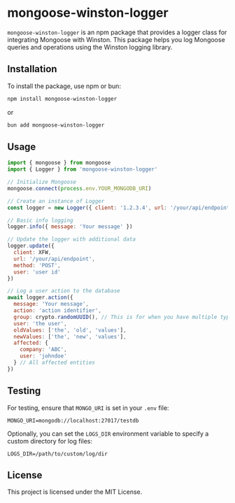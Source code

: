 # mongoose-winston-logger

`mongoose-winston-logger` is an npm package that provides a logger class for integrating Mongoose with Winston. This package helps you log Mongoose queries and operations using the Winston logging library.

## Installation

To install the package, use npm or bun:

```bash
npm install mongoose-winston-logger
```

or

```bash
bun add mongoose-winston-logger
```

## Usage

```javascript
import { mongoose } from mongoose
import { Logger } from 'mongoose-winston-logger'

// Initialize Mongoose
mongoose.connect(process.env.YOUR_MONGODB_URI)

// Create an instance of Logger
const logger = new Logger({ client: '1.2.3.4', url: '/your/api/endpoint', method: 'GET' })

// Basic info logging
logger.info({ message: 'Your message' })

// Update the logger with additional data
logger.update({
  client: XFW,
  url: '/your/api/endpoint',
  method: 'POST',
  user: 'user id'
})

// Log a user action to the database
await logger.action({
  message: 'Your message',
  action: 'action identifier',
  group: crypto.randomUUID(), // This is for when you have multiple types of log in a single action, so all of them are under the same group (all of them must have same group)
  user: 'the user',
  oldValues: ['the', 'old', 'values'],
  newValues: ['the', 'new', 'values'],
  affected: {
    company: 'ABC',
    user: 'johndoe'
  } // All affected entities
})
```

## Testing

For testing, ensure that `MONGO_URI` is set in your `.env` file:

```
MONGO_URI=mongodb://localhost:27017/testdb
```

Optionally, you can set the `LOGS_DIR` environment variable to specify a custom directory for log files:

```
LOGS_DIR=/path/to/custom/log/dir
```

## License

This project is licensed under the MIT License.
